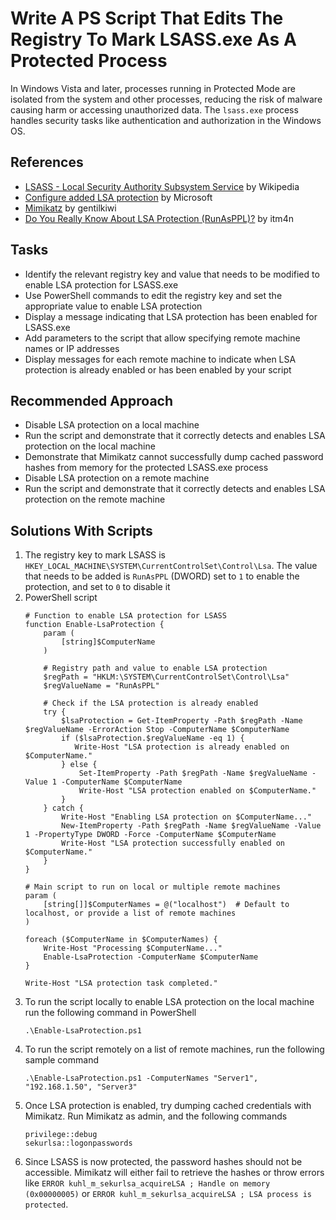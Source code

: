 # Write A PS Script That Edits The Registry To Mark LSASS.exe As A Protected Process
In Windows Vista and later, processes running in Protected Mode are isolated from the system and other processes, reducing the risk of malware causing harm or accessing unauthorized data. The `lsass.exe` process handles security tasks like authentication and authorization in the Windows OS.

## References
- [LSASS - Local Security Authority Subsystem Service](https://en.wikipedia.org/wiki/Local_Security_Authority_Subsystem_Service) by Wikipedia
- [Configure added LSA protection](https://learn.microsoft.com/en-us/windows-server/security/credentials-protection-and-management/configuring-additional-lsa-protection) by Microsoft
- [Mimikatz](https://github.com/gentilkiwi/mimikatz) by gentilkiwi
- [Do You Really Know About LSA Protection (RunAsPPL)?](https://itm4n.github.io/lsass-runasppl/) by itm4n


## Tasks
- Identify the relevant registry key and value that needs to be modified to enable LSA protection for LSASS.exe
- Use PowerShell commands to edit the registry key and set the appropriate value to enable LSA protection
- Display a message indicating that LSA protection has been enabled for LSASS.exe
- Add parameters to the script that allow specifying remote machine names or IP addresses
- Display messages for each remote machine to indicate when LSA protection is already enabled or has been enabled by your script


## Recommended Approach
- Disable LSA protection on a local machine
- Run the script and demonstrate that it correctly detects and enables LSA protection on the local machine
- Demonstrate that Mimikatz cannot successfully dump cached password hashes from memory for the protected LSASS.exe process
- Disable LSA protection on a remote machine
- Run the script and demonstrate that it correctly detects and enables LSA protection on the remote machine


## Solutions With Scripts
1. The registry key to mark LSASS is `HKEY_LOCAL_MACHINE\SYSTEM\CurrentControlSet\Control\Lsa`. The value that needs to be added is `RunAsPPL` (DWORD) set to `1` to enable the protection, and set to `0` to disable it
2. PowerShell script
   ```
   # Function to enable LSA protection for LSASS
   function Enable-LsaProtection {
       param (
           [string]$ComputerName
       )
    
       # Registry path and value to enable LSA protection
       $regPath = "HKLM:\SYSTEM\CurrentControlSet\Control\Lsa"
       $regValueName = "RunAsPPL"
        
       # Check if the LSA protection is already enabled
       try {
           $lsaProtection = Get-ItemProperty -Path $regPath -Name $regValueName -ErrorAction Stop -ComputerName $ComputerName
           if ($lsaProtection.$regValueName -eq 1) {
              Write-Host "LSA protection is already enabled on $ComputerName."
           } else {
               Set-ItemProperty -Path $regPath -Name $regValueName -Value 1 -ComputerName $ComputerName
               Write-Host "LSA protection enabled on $ComputerName."
           }
       } catch {
           Write-Host "Enabling LSA protection on $ComputerName..."
           New-ItemProperty -Path $regPath -Name $regValueName -Value 1 -PropertyType DWORD -Force -ComputerName $ComputerName
           Write-Host "LSA protection successfully enabled on $ComputerName."
       }
   }
   
   # Main script to run on local or multiple remote machines
   param (
       [string[]]$ComputerNames = @("localhost")  # Default to localhost, or provide a list of remote machines
   )
   
   foreach ($ComputerName in $ComputerNames) {
       Write-Host "Processing $ComputerName..."
       Enable-LsaProtection -ComputerName $ComputerName
   }
   
   Write-Host "LSA protection task completed."
   ```
3. To run the script locally to enable LSA protection on the local machine run the following command in PowerShell
   ```
   .\Enable-LsaProtection.ps1
   ```
4. To run the script remotely on a list of remote machines, run the following sample command
   ```
   .\Enable-LsaProtection.ps1 -ComputerNames "Server1", "192.168.1.50", "Server3"
   ```
5. Once LSA protection is enabled, try dumping cached credentials with Mimikatz. Run Mimikatz as admin, and the following commands
   ```
   privilege::debug
   sekurlsa::logonpasswords
   ```
6. Since LSASS is now protected, the password hashes should not be accessible. Mimikatz will either fail to retrieve the hashes or throw errors like `ERROR kuhl_m_sekurlsa_acquireLSA ; Handle on memory (0x00000005)` or `ERROR kuhl_m_sekurlsa_acquireLSA ; LSA process is protected`.

